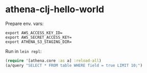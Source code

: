 # athena-clj-hello-world

Prepare env. vars:

```
export AWS_ACCESS_KEY_ID=
export AWS_SECRET_ACCESS_KEY=
export ATHENA_S3_STAGING_DIR=
```

Run in `lein repl`:
```clojure
(require '[athena.core :as a] :reload-all)
(a/query "SELECT * FROM table WHERE field = true LIMIT 10;")
```
